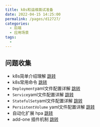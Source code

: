 ```yaml
---
title: k8s和运维面试准备
date: 2022-04-15 14:25:00
permalink: /pages/d12727/
categories:
  - 后端
  - 应用场景
tags:
  - 
---
```




## 问题收集
  * k8s简单介绍理解 [跳转](/pages/9f3717/)
  * k8s常用命令 [跳转](/pages/069e55/)
  * `Deployment`yaml文件配置详解  [跳转](/pages/76346d/)
  * `Service`yaml文件配置详解  [跳转](/pages/5ee216/)
  * `StatefulSet`yaml文件配置详解  [跳转](/pages/875c9b/)
  * `PersistentVolume` yaml文件配置详解 [跳转](/pages/ca245d)
  * 自动化扩展 hpa [跳转](/pages/a89e62)
  * add-one 插件机制 [跳转](/pages/4f1289/)


